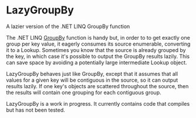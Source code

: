 # LazyGroupBy
A lazier version of the .NET LINQ GroupBy function

The .NET LINQ [GroupBy](https://msdn.microsoft.com/en-us/library/system.linq.enumerable.groupby(v=vs.100).aspx) function is
handy but, in order to to get exactly one group per key value, it eagerly consumes its source enumerable, converting it to a
Lookup. Sometimes you know that the source is already grouped by the key, in which case it's possible to output the GroupBy
results lazily. This can save space by avoiding a potentially large intermediate Lookup object.

LazyGroupBy behaves just like GroupBy, except that it assumes that all values for a given key will be contiguous in the source,
so it can output results lazily. If one key's objects are scattered throughout the source, then the results will contain one
grouping for each contiguous group.

LazyGroupBy is a work in progress. It currently contains code that compiles but has not been tested.

